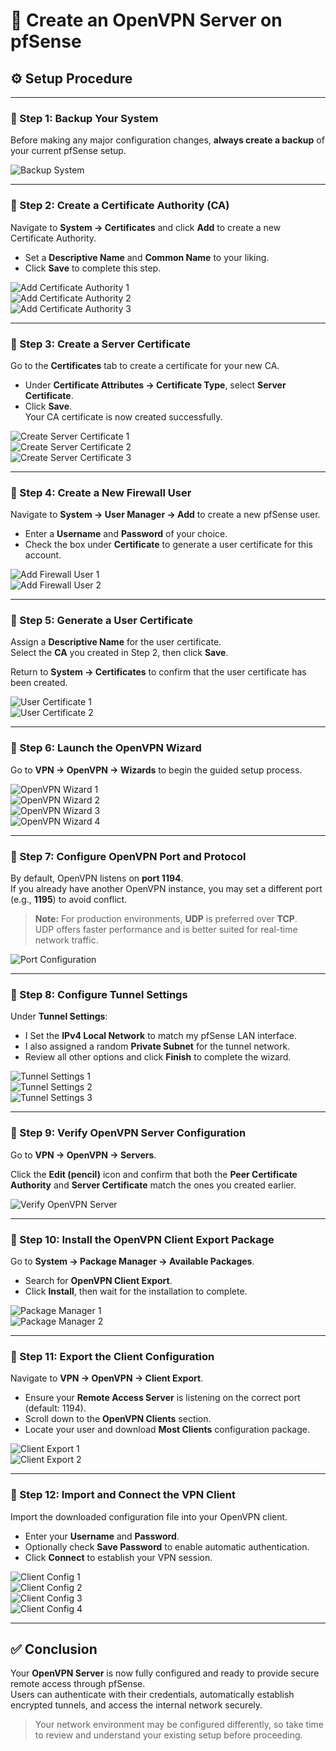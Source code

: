 # 🧱 Create an OpenVPN Server on pfSense

## ⚙️ Setup Procedure

---

### 🔹 Step 1: Backup Your System  
Before making any major configuration changes, **always create a backup** of your current pfSense setup.

![Backup System](https://i.ibb.co/Y7v1v16Y/Screenshot-115.png)

---

### 🔹 Step 2: Create a Certificate Authority (CA)  
Navigate to **System → Certificates** and click **Add** to create a new Certificate Authority.  

- Set a **Descriptive Name** and **Common Name** to your liking.  
- Click **Save** to complete this step.

![Add Certificate Authority 1](https://i.ibb.co/MyDgcsJR/Screenshot-97.png)  
![Add Certificate Authority 2](https://i.ibb.co/hF01q4kK/Screenshot-99.png)  
![Add Certificate Authority 3](https://i.ibb.co/kW4dSgm/Screenshot-100.png)

---

### 🔹 Step 3: Create a Server Certificate  
Go to the **Certificates** tab to create a certificate for your new CA.

- Under **Certificate Attributes → Certificate Type**, select **Server Certificate**.  
- Click **Save**.  
Your CA certificate is now created successfully.

![Create Server Certificate 1](https://i.ibb.co/YBPKxCW2/Screenshot-103.png)  
![Create Server Certificate 2](https://i.ibb.co/YBPKxCW2/Screenshot-103.png)  
![Create Server Certificate 3](https://i.ibb.co/vxN3WJcc/Screenshot-105.png)

---

### 🔹 Step 4: Create a New Firewall User  
Navigate to **System → User Manager → Add** to create a new pfSense user.  

- Enter a **Username** and **Password** of your choice.  
- Check the box under **Certificate** to generate a user certificate for this account.

![Add Firewall User 1](https://i.ibb.co/ZRYSv42r/Screenshot-106.png)  
![Add Firewall User 2](https://i.ibb.co/5hVxxnrc/Screenshot-107.png)

---

### 🔹 Step 5: Generate a User Certificate  
Assign a **Descriptive Name** for the user certificate.  
Select the **CA** you created in Step 2, then click **Save**.  

Return to **System → Certificates** to confirm that the user certificate has been created.

![User Certificate 1](https://i.ibb.co/HfV89db6/Screenshot-108.png)  
![User Certificate 2](https://i.ibb.co/fRcXkpr/Screenshot-109.png)

---

### 🔹 Step 6: Launch the OpenVPN Wizard  
Go to **VPN → OpenVPN → Wizards** to begin the guided setup process.

![OpenVPN Wizard 1](https://i.ibb.co/LDfbHvYL/Screenshot-110.png)  
![OpenVPN Wizard 2](https://i.ibb.co/39VLmkW1/Screenshot-111.png)  
![OpenVPN Wizard 3](https://i.ibb.co/YB7KTLH0/Screenshot-112.png)  
![OpenVPN Wizard 4](https://i.ibb.co/bjhdyX58/Screenshot-113.png)

---

### 🔹 Step 7: Configure OpenVPN Port and Protocol  
By default, OpenVPN listens on **port 1194**.  
If you already have another OpenVPN instance, you may set a different port (e.g., **1195**) to avoid conflict.

> **Note:** For production environments, **UDP** is preferred over **TCP**.  
> UDP offers faster performance and is better suited for real-time network traffic.

![Port Configuration](https://i.ibb.co/VYLwCkZ8/Screenshot-114.png)

---

### 🔹 Step 8: Configure Tunnel Settings  
Under **Tunnel Settings**:

- I Set the **IPv4 Local Network** to match my pfSense LAN interface.  
- I also assigned a random **Private Subnet** for the tunnel network.  
- Review all other options and click **Finish** to complete the wizard.

![Tunnel Settings 1](https://i.ibb.co/xqtBScSs/Screenshot-117.png)  
![Tunnel Settings 2](https://i.ibb.co/tptYHQ5X/Screenshot-118.png)  
![Tunnel Settings 3](https://i.ibb.co/hF7tm616/Screenshot-119.png)

---

### 🔹 Step 9: Verify OpenVPN Server Configuration  
Go to **VPN → OpenVPN → Servers**.  

Click the **Edit (pencil)** icon and confirm that both the **Peer Certificate Authority** and **Server Certificate** match the ones you created earlier.

![Verify OpenVPN Server](https://i.ibb.co/RTW8ynQQ/Screenshot-123.png)

---

### 🔹 Step 10: Install the OpenVPN Client Export Package  
Go to **System → Package Manager → Available Packages**.  

- Search for **OpenVPN Client Export**.  
- Click **Install**, then wait for the installation to complete.

![Package Manager 1](https://i.ibb.co/hF7tm616/Screenshot-119.png)  
![Package Manager 2](https://i.ibb.co/FkWxHcQ2/Screenshot-121.png)

---

### 🔹 Step 11: Export the Client Configuration  
Navigate to **VPN → OpenVPN → Client Export**.

- Ensure your **Remote Access Server** is listening on the correct port (default: 1194).  
- Scroll down to the **OpenVPN Clients** section.  
- Locate your user and download **Most Clients** configuration package.

![Client Export 1](https://i.ibb.co/mr6PnyKS/Screenshot-124.png)  
![Client Export 2](https://i.ibb.co/Q7DmGWCJ/Screenshot-125.png)

---

### 🔹 Step 12: Import and Connect the VPN Client  
Import the downloaded configuration file into your OpenVPN client.  

- Enter your **Username** and **Password**.  
- Optionally check **Save Password** to enable automatic authentication.  
- Click **Connect** to establish your VPN session.

![Client Config 1](https://i.ibb.co/Q7DmGWCJ/Screenshot-125.png)  
![Client Config 2](https://i.ibb.co/mCvFqPwn/Screenshot-128.png)  
![Client Config 3](https://i.ibb.co/d49nr7jD/Screenshot-129.png)  
![Client Config 4](https://i.ibb.co/WvZJrZMm/Screenshot-131.png)

---

## ✅ Conclusion  
Your **OpenVPN Server** is now fully configured and ready to provide secure remote access through pfSense.  
Users can authenticate with their credentials, automatically establish encrypted tunnels, and access the internal network securely.

> Your network environment may be configured differently, so take time to review and understand your existing setup before proceeding.


